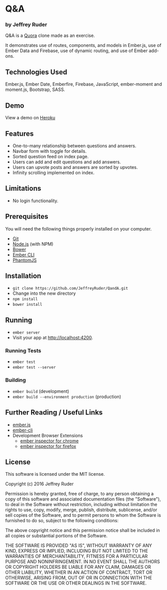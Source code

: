 # Q&A
### by Jeffrey Ruder

Q&A is a [Quora](http://quora.com) clone made as an exercise.

It demonstrates use of routes, components, and models in Ember.js, use of Ember Data and Firebase, use of dynamic routing, and use of Ember add-ons.

## Technologies Used

Ember.js, Ember Date, Emberfire, Firebase, JavaScript, ember-moment and moment.js, Bootstrap, SASS.

## Demo

View a demo on [Heroku](http://quora-clone-app.herokuapp.com)

## Features

* One-to-many relationship between questions and answers.
* Navbar form with toggle for details.
* Sorted question feed on index page.
* Users can add and edit questions and add answers.
* Users can upvote posts and answers are sorted by upvotes.
* Infinity scrolling implemented on index.

## Limitations

* No login functionality.

## Prerequisites

You will need the following things properly installed on your computer.

* [Git](http://git-scm.com/)
* [Node.js](http://nodejs.org/) (with NPM)
* [Bower](http://bower.io/)
* [Ember CLI](http://www.ember-cli.com/)
* [PhantomJS](http://phantomjs.org/)

## Installation

* `git clone https://github.com/JeffreyRuder/QandA.git`
* Change into the new directory
* `npm install`
* `bower install`

## Running

* `ember server`
* Visit your app at [http://localhost:4200](http://localhost:4200).

### Running Tests

* `ember test`
* `ember test --server`

### Building

* `ember build` (development)
* `ember build --environment production` (production)

## Further Reading / Useful Links

* [ember.js](http://emberjs.com/)
* [ember-cli](http://www.ember-cli.com/)
* Development Browser Extensions
  * [ember inspector for chrome](https://chrome.google.com/webstore/detail/ember-inspector/bmdblncegkenkacieihfhpjfppoconhi)
  * [ember inspector for firefox](https://addons.mozilla.org/en-US/firefox/addon/ember-inspector/)

## License

This software is licensed under the MIT license.

Copyright (c) 2016 Jeffrey Ruder

Permission is hereby granted, free of charge, to any person obtaining a copy of this software and associated documentation files (the "Software"), to deal in the Software without restriction, including without limitation the rights to use, copy, modify, merge, publish, distribute, sublicense, and/or sell copies of the Software, and to permit persons to whom the Software is furnished to do so, subject to the following conditions:

The above copyright notice and this permission notice shall be included in all copies or substantial portions of the Software.

THE SOFTWARE IS PROVIDED "AS IS", WITHOUT WARRANTY OF ANY KIND, EXPRESS OR IMPLIED, INCLUDING BUT NOT LIMITED TO THE WARRANTIES OF MERCHANTABILITY, FITNESS FOR A PARTICULAR PURPOSE AND NONINFRINGEMENT. IN NO EVENT SHALL THE AUTHORS OR COPYRIGHT HOLDERS BE LIABLE FOR ANY CLAIM, DAMAGES OR OTHER LIABILITY, WHETHER IN AN ACTION OF CONTRACT, TORT OR OTHERWISE, ARISING FROM, OUT OF OR IN CONNECTION WITH THE SOFTWARE OR THE USE OR OTHER DEALINGS IN THE SOFTWARE.
